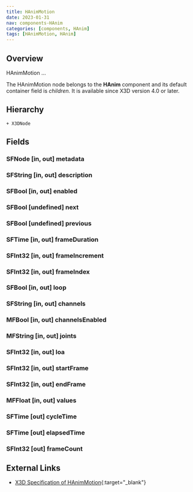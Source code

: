 ```yaml
---
title: HAnimMotion
date: 2023-01-31
nav: components-HAnim
categories: [components, HAnim]
tags: [HAnimMotion, HAnim]
---
```

<style>
.post h3 {
   word-spacing: 0.2em;
}
</style>

## Overview

HAnimMotion ...

The HAnimMotion node belongs to the **HAnim** component and its default container field is *children.* It is available since X3D version 4.0 or later.

## Hierarchy

```
+ X3DNode
```

## Fields

### SFNode [in, out] **metadata** <small></small>

### SFString [in, out] **description** <small></small>

### SFBool [in, out] **enabled** <small></small>

### SFBool [undefined] **next** <small></small>

### SFBool [undefined] **previous** <small></small>

### SFTime [in, out] **frameDuration** <small></small>

### SFInt32 [in, out] **frameIncrement** <small></small>

### SFInt32 [in, out] **frameIndex** <small></small>

### SFBool [in, out] **loop** <small></small>

### SFString [in, out] **channels** <small></small>

### MFBool [in, out] **channelsEnabled** <small></small>

### MFString [in, out] **joints** <small></small>

### SFInt32 [in, out] **loa** <small></small>

### SFInt32 [in, out] **startFrame** <small></small>

### SFInt32 [in, out] **endFrame** <small></small>

### MFFloat [in, out] **values** <small></small>

### SFTime [out] **cycleTime** <small></small>

### SFTime [out] **elapsedTime** <small></small>

### SFInt32 [out] **frameCount** <small></small>

## External Links

- [X3D Specification of HAnimMotion](https://www.web3d.org/documents/specifications/19775-1/V4.0/Part01/components/hanim.html#HAnimMotion){:target="_blank"}